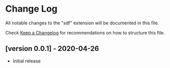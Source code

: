 # Change Log

All notable changes to the "sdf" extension will be documented in this file.

Check [Keep a Changelog](http://keepachangelog.com/) for recommendations on how to structure this file.

## [version 0.0.1] - 2020-04-26

- Initial release